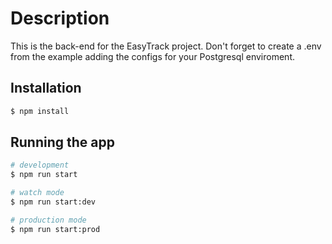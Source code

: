 # Description

This is the back-end for the EasyTrack project.
Don't forget to create a .env from the example adding the configs for your Postgresql enviroment.

## Installation

```bash
$ npm install
```

## Running the app

```bash
# development
$ npm run start

# watch mode
$ npm run start:dev

# production mode
$ npm run start:prod
```